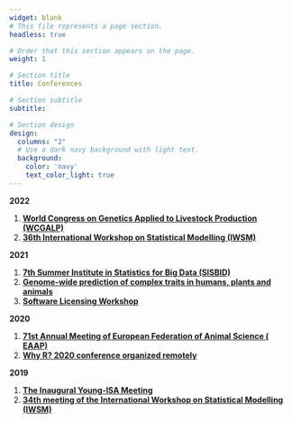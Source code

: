 ```yaml
---
widget: blank
# This file represents a page section.
headless: true

# Order that this section appears on the page.
weight: 1

# Section title
title: Conferences

# Section subtitle
subtitle:

# Section design
design:
  columns: "2"
  # Use a dark navy background with light text.
  background:
    color: 'navy'
    text_color_light: true
---
```


**2022**

1.  [**World Congress on Genetics Applied to Livestock Production (WCGALP)**](https://wcgalp.com/)
2. [**36th International Workshop on Statistical Modelling (IWSM)**](https://www.iwsm2022.com/)

**2021**

1. [**7th Summer Institute in Statistics for Big Data (SISBID)**](https://si.biostat.washington.edu/archives/SISBID2021)
2. [**Genome-wide prediction of complex traits in humans, plants and animals**](https://www.physalia-courses.org/courses-workshops/course49b/)
3. [**Software Licensing Workshop**](https://www.ed.ac.uk/)

**2020**

1. [**71st Annual Meeting of European Federation of Animal Science ( EAAP)**](https://ipiff.org/)
2. [**Why R? 2020 conference organized remotely**](https://whyr.pl/foundation/2020/WhyR-2020-Going-Remote/)

**2019**

1. [**The Inaugural Young-ISA Meeting**](https://github.com/aboland/Young_ISA_2019)
2. [**34th meeting of the International Workshop on Statistical Modelling (IWSM)**](http://repositorium.sdum.uminho.pt/handle/1822/69561)